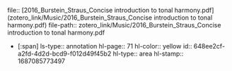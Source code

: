 file:: [2016_Burstein_Straus_Concise introduction to tonal harmony.pdf](zotero_link/Music/2016_Burstein_Straus_Concise introduction to tonal harmony.pdf)
file-path:: zotero_link/Music/2016_Burstein_Straus_Concise introduction to tonal harmony.pdf

- [:span]
  ls-type:: annotation
  hl-page:: 71
  hl-color:: yellow
  id:: 648ee2cf-a2fd-4d2d-bcd9-f012d49f45b2
  hl-type:: area
  hl-stamp:: 1687085773497